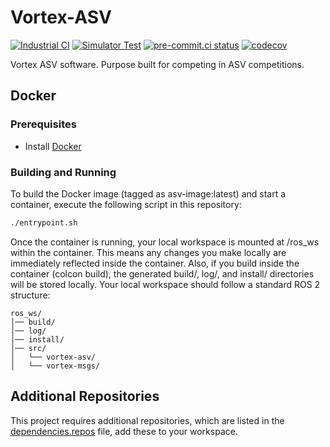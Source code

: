 # Vortex-ASV
[![Industrial CI](https://github.com/vortexntnu/vortex-asv/actions/workflows/industrial-ci.yml/badge.svg)](https://github.com/vortexntnu/vortex-asv/actions/workflows/industrial-ci.yml)
[![Simulator Test](https://github.com/vortexntnu/vortex-asv/actions/workflows/simulator-test.yml/badge.svg)](https://github.com/vortexntnu/vortex-asv/actions/workflows/simulator-test.yml)
[![pre-commit.ci status](https://results.pre-commit.ci/badge/github/vortexntnu/vortex-asv/main.svg)](https://results.pre-commit.ci/latest/github/vortexntnu/vortex-asv/main)
[![codecov](https://codecov.io/github/vortexntnu/vortex-asv/graph/badge.svg?token=UERULMD5ES)](https://codecov.io/github/vortexntnu/vortex-asv)

Vortex ASV software. Purpose built for competing in ASV competitions.

## Docker
### Prerequisites
- Install [Docker](https://www.docker.com/get-started)
### Building and Running
To build the Docker image (tagged as asv-image:latest) and start a container, execute the following script in this repository:
```bash
./entrypoint.sh
```
Once the container is running, your local workspace is mounted at /ros_ws within the container. This means any changes you make locally are immediately reflected inside the container. Also, if you build inside the container (colcon build), the generated build/, log/, and install/ directories will be stored locally. Your local workspace should follow a standard ROS 2 structure:
```
ros_ws/
│── build/
│── log/
│── install/
│── src/
│   └── vortex-asv/
│   └── vortex-msgs/
```

## Additional Repositories
This project requires additional repositories, which are listed in the [dependencies.repos](dependencies.repos) file, add these to your workspace.
